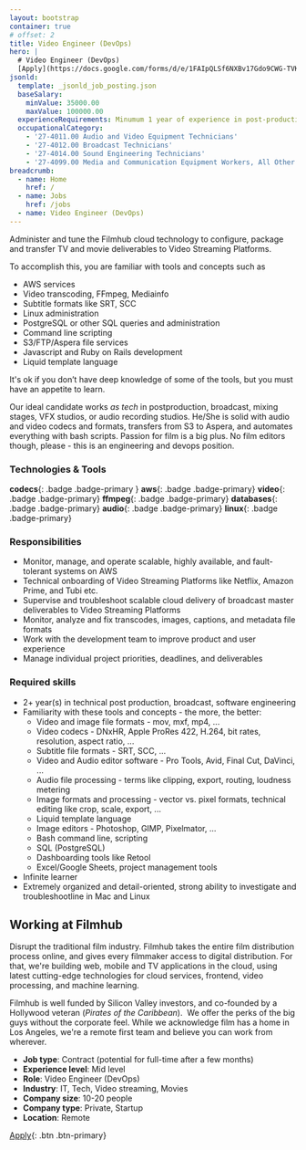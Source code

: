 ```yaml
---
layout: bootstrap
container: true
# offset: 2
title: Video Engineer (DevOps)
hero: |
  # Video Engineer (DevOps)
  [Apply](https://docs.google.com/forms/d/e/1FAIpQLSf6NXBv17Gdo9CWG-TVK3Fv4T_DkC1Bq5grNIesfg8HRxJJQg/viewform?usp=sf_link){: .btn .btn-outline-warning .mt-3}
jsonld:
  template: _jsonld_job_posting.json
  baseSalary:
    minValue: 35000.00
    maxValue: 100000.00
  experienceRequirements: Minumum 1 year of experience in post-production or video quality control
  occupationalCategory:
    - '27-4011.00 Audio and Video Equipment Technicians'
    - '27-4012.00 Broadcast Technicians'
    - '27-4014.00 Sound Engineering Technicians'
    - '27-4099.00 Media and Communication Equipment Workers, All Other'
breadcrumb:
  - name: Home
    href: /
  - name: Jobs
    href: /jobs
  - name: Video Engineer (DevOps)
---
```

Administer and tune the Filmhub cloud technology to configure, package and transfer TV and movie deliverables to Video Streaming Platforms.

To accomplish this, you are familiar with tools and concepts such as 

* AWS services
* Video transcoding, FFmpeg, Mediainfo
* Subtitle formats like SRT, SCC
* Linux administration
* PostgreSQL or other SQL queries and administration
* Command line scripting
* S3/FTP/Aspera file services
* Javascript and Ruby on Rails development
* Liquid template language

It's ok if you don’t have deep knowledge of some of the tools, but you must have an appetite to learn.

Our ideal candidate works _as tech_ in postproduction, broadcast, mixing stages, VFX studios, or audio recording studios. He/She is solid with audio and video codecs and formats, transfers from S3 to Aspera, and automates everything with bash scripts. Passion for film is a big plus. No film editors though, please - this is an engineering and devops position.

### Technologies & Tools

**codecs**{: .badge .badge-primary }
**aws**{: .badge .badge-primary}
**video**{: .badge .badge-primary}
**ffmpeg**{: .badge .badge-primary}
**databases**{: .badge .badge-primary}
**audio**{: .badge .badge-primary}
**linux**{: .badge .badge-primary}

### Responsibilities

- Monitor, manage, and operate scalable, highly available, and fault-tolerant systems on AWS
- Technical onboarding of Video Streaming Platforms like Netflix, Amazon Prime, and Tubi etc.
- Supervise and troubleshoot scalable cloud delivery of broadcast master deliverables to Video Streaming Platforms
- Monitor, analyze and fix transcodes, images, captions, and metadata file formats
- Work with the development team to improve product and user experience
- Manage individual project priorities, deadlines, and deliverables

### Required skills

- 2+ year(s) in technical post production, broadcast, software engineering
- Familiarity with these tools and concepts - the more, the better:
  - Video and image file formats - mov, mxf, mp4, ...
  - Video codecs - DNxHR, Apple ProRes 422, H.264, bit rates, resolution, aspect ratio, ...
  - Subtitle file formats - SRT, SCC, ...
  - Video and Audio editor software - Pro Tools, Avid, Final Cut, DaVinci, ...
  - Audio file processing - terms like clipping, export, routing, loudness metering
  - Image formats and processing - vector vs. pixel formats, technical editing like crop, scale, export, ...
  - Liquid template language
  - Image editors - Photoshop, GIMP, Pixelmator, ...
  - Bash command line, scripting
  - SQL (PostgreSQL)
  - Dashboarding tools like Retool
  - Excel/Google Sheets, project management tools
- Infinite learner
- Extremely organized and detail-oriented, strong ability to investigate and troubleshootline in Mac and Linux

## Working at Filmhub

Disrupt the traditional film industry. Filmhub takes the entire film distribution process online, and gives every filmmaker access to digital distribution. For that, we're building web, mobile and TV applications in the cloud, using latest cutting-edge technologies for cloud services, frontend, video processing, and machine learning.

Filmhub is well funded by Silicon Valley investors, and co-founded by a Hollywood veteran (_Pirates of the Caribbean_).  We offer the perks of the big guys without the corporate feel. While we acknowledge film has a home in Los Angeles, we're a remote first team and believe you can work from wherever.

- **Job type**: Contract (potential for full-time after a few months)
- **Experience level**: Mid level
- **Role**: Video Engineer (DevOps)
- **Industry**: IT, Tech, Video streaming, Movies
- **Company size**: 10-20 people
- **Company type**: Private, Startup
- **Location**: Remote

[Apply](https://docs.google.com/forms/d/e/1FAIpQLSf6NXBv17Gdo9CWG-TVK3Fv4T_DkC1Bq5grNIesfg8HRxJJQg/viewform?usp=sf_link){: .btn .btn-primary}

